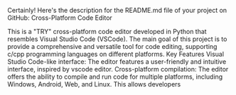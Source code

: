 Certainly! Here's the description for the README.md file of your project on GitHub:
Cross-Platform Code Editor

This is a "TRY" cross-platform code editor developed in Python that resembles Visual Studio Code (VSCode). 
The main goal of this project is to provide a comprehensive and versatile tool for code editing, 
supporting c/cpp programming languages on different platforms.
Key Features
    Visual Studio Code-like interface: The editor features a user-friendly and intuitive interface, inspired by vscode editor.
   Cross-platform compilation: The editor offers the ability to compile and run code for multiple platforms, including Windows, Android, Web, and Linux. This allows developers 
